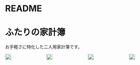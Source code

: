 # README

# ふたりの家計簿
お手軽さに特化した二人用家計簿です。
<div style="display: flex; justify-content: space-between;">
  <img src="https://github.com/user-attachments/assets/bfa6ab4a-7db3-44ad-a339-d8e7a6b966ef" width="20%" />
  <img src="https://github.com/user-attachments/assets/477db01d-2f47-4291-8ba6-ba7da3c75217" width="20%" />
  <img src="https://github.com/user-attachments/assets/c8a847e6-c033-4e26-b839-d56eb8c60250" width="20%" />
  <img src="https://github.com/user-attachments/assets/26aceaf9-06b9-4776-98f6-0f566fdca77b" width="20%" />
</div>
